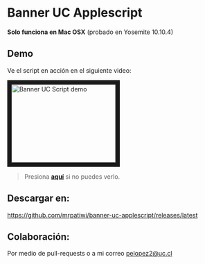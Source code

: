 # Banner UC Applescript

**Solo funciona en Mac OSX** (probado en Yosemite 10.10.4)

## Demo

Ve el script en acción en el siguiente video:

<a href="http://www.youtube.com/watch?feature=player_embedded&v=zB9X-wTeX9s
" target="_blank"><img src="http://img.youtube.com/vi/zB9X-wTeX9s/0.jpg" 
alt="Banner UC Script demo" width="240" height="180" border="10" /></a>

> Presiona **[aquí](https://www.youtube.com/watch?v=zB9X-wTeX9s)** si no puedes verlo.

## Descargar en:

https://github.com/mrpatiwi/banner-uc-applescript/releases/latest

## Colaboración:

Por medio de pull-requests o a mi correo pelopez2@uc.cl
